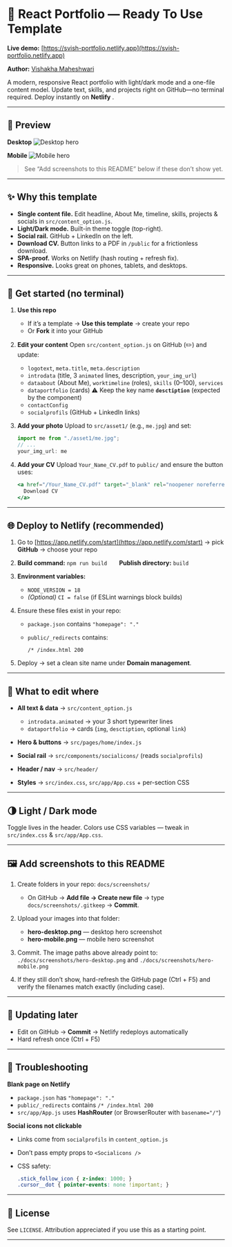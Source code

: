 # 💼 React Portfolio — Ready To Use Template

**Live demo:** [https://svish-portfolio.netlify.app](https://svish-portfolio.netlify.app)

**Author:** [Vishakha Maheshwari](https://github.com/CodeByVish)

A modern, responsive React portfolio with light/dark mode and a one-file content model.
Update text, skills, and projects right on GitHub—no terminal required.
Deploy instantly on **Netlify** .


---

## 👀 Preview

**Desktop**
![Desktop hero](./docs/screenshots/hero_desktop.png)

**Mobile**
![Mobile hero](./docs/screenshots/hero-mobile.png)

> See “Add screenshots to this README” below if these don’t show yet.

---

## ✨ Why this template

* **Single content file.** Edit headline, About Me, timeline, skills, projects & socials in `src/content_option.js`.
* **Light/Dark mode.** Built-in theme toggle (top-right).
* **Social rail.** GitHub + LinkedIn on the left.
* **Download CV.** Button links to a PDF in `/public` for a frictionless download.
* **SPA-proof.** Works on Netlify (hash routing + refresh fix).
* **Responsive.** Looks great on phones, tablets, and desktops.

---

## 🚀 Get started (no terminal)

1. **Use this repo**

   * If it’s a template → **Use this template** → create your repo
   * Or **Fork** it into your GitHub

2. **Edit your content**
   Open `src/content_option.js` on GitHub (✏️) and update:

   * `logotext`, `meta.title`, `meta.description`
   * `introdata` (title, 3 `animated` lines, description, `your_img_url`)
   * `dataabout` (About Me), `worktimeline` (roles), `skills` (0–100), `services`
   * `dataportfolio` (cards)
     ⚠️ Keep the key name **`desctiption`** (expected by the component)
   * `contactConfig`
   * `socialprofils` (GitHub + LinkedIn links)

3. **Add your photo**
   Upload to `src/asset1/` (e.g., `me.jpg`) and set:

   ```js
   import me from "./asset1/me.jpg";
   // ...
   your_img_url: me
   ```

4. **Add your CV**
   Upload `Your_Name_CV.pdf` to `public/` and ensure the button uses:

   ```jsx
   <a href="/Your_Name_CV.pdf" target="_blank" rel="noopener noreferrer">
     Download CV
   </a>
   ```

---

## 🌐 Deploy to Netlify (recommended)

1. Go to [https://app.netlify.com/start](https://app.netlify.com/start) → pick **GitHub** → choose your repo
2. **Build command:** `npm run build`  **Publish directory:** `build`
3. **Environment variables:**

   * `NODE_VERSION = 18`
   * *(Optional)* `CI = false` (if ESLint warnings block builds)
4. Ensure these files exist in your repo:

   * `package.json` contains `"homepage": "."`
   * `public/_redirects` contains:

     ```
     /* /index.html 200
     ```
5. Deploy → set a clean site name under **Domain management**.

---

## 🧩 What to edit where

* **All text & data** → `src/content_option.js`

  * `introdata.animated` → your 3 short typewriter lines
  * `dataportfolio` → cards (`img`, `desctiption`, optional `link`)
* **Hero & buttons** → `src/pages/home/index.js`
* **Social rail** → `src/components/socialicons/` (reads `socialprofils`)
* **Header / nav** → `src/header/`
* **Styles** → `src/index.css`, `src/app/App.css` + per-section CSS

---

## 🌗 Light / Dark mode

Toggle lives in the header. Colors use CSS variables — tweak in `src/index.css` & `src/app/App.css`.

---

## 🖼️ Add screenshots to this README

1. Create folders in your repo: `docs/screenshots/`

   * On GitHub → **Add file → Create new file** → type `docs/screenshots/.gitkeep` → **Commit**.
2. Upload your images into that folder:

   * **hero-desktop.png** — desktop hero screenshot
   * **hero-mobile.png** — mobile hero screenshot
3. Commit. The image paths above already point to:
   `./docs/screenshots/hero-desktop.png` and `./docs/screenshots/hero-mobile.png`
4. If they still don’t show, hard-refresh the GitHub page (Ctrl + F5) and verify the filenames match exactly (including case).

---

## 🔁 Updating later

* Edit on GitHub → **Commit** → Netlify redeploys automatically
* Hard refresh once (Ctrl + F5)

---

## 🧪 Troubleshooting

**Blank page on Netlify**

* `package.json` has `"homepage": "."`
* `public/_redirects` contains `/* /index.html 200`
* `src/app/App.js` uses **HashRouter** (or BrowserRouter with `basename="/"`)

**Social icons not clickable**

* Links come from `socialprofils` in `content_option.js`
* Don’t pass empty props to `<Socialicons />`
* CSS safety:

  ```css
  .stick_follow_icon { z-index: 1000; }
  .cursor__dot { pointer-events: none !important; }
  ```

---

## 📜 License

See `LICENSE`. Attribution appreciated if you use this as a starting point.

---


